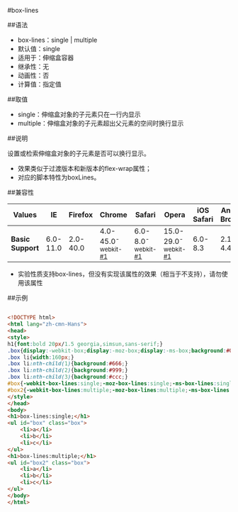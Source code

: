 #box-lines

##语法

- box-lines：single | multiple
- 默认值：single
- 适用于：伸缩盒容器
- 继承性：无
- 动画性：否
- 计算值：指定值


##取值

- single：伸缩盒对象的子元素只在一行内显示
- multiple：伸缩盒对象的子元素超出父元素的空间时换行显示


##说明

设置或检索伸缩盒对象的子元素是否可以换行显示。

- 效果类似于过渡版本和新版本的flex-wrap属性；
- 对应的脚本特性为boxLines。


##兼容性


<table class="compatible">
<thead>
	<tr>
		<th>Values</th>
		<th>IE</th>
		<th>Firefox</th>
		<th>Chrome</th>
		<th>Safari</th>
		<th>Opera</th>
		<th>iOS Safari</th>
		<th>Android Browser</th>
		<th>Android Chrome</th>
	</tr>
</thead>
<tbody>
	<tr>
		<td><strong>Basic Support</strong></td>
		<td class="unsupport">6.0-11.0</td>
		<td class="unsupport">2.0-40.0</td>
		<td class="unsupport">4.0-45.0<sup class="fix">-webkit-</sup><sup><a href="#support1">#1</a></sup></td>
		<td class="unsupport">6.0-8.0<sup class="fix">-webkit-</sup><sup><a href="#support1">#1</a></sup></td>
		<td class="unsupport">15.0-29.0<sup class="fix">-webkit-</sup><sup><a href="#support1">#1</a></sup></td>
		<td class="unsupport">6.0-8.3</td>
		<td class="unsupport">2.1-4.4.4</td>
		<td class="unsupport">18.0-42.0</td>
	</tr>
</tbody>
</table>


- 实验性质支持box-lines，但没有实现该属性的效果（相当于不支持），请勿使用该属性


##示例

```html

<!DOCTYPE html>
<html lang="zh-cmn-Hans">
<head>
<style>
h1{font:bold 20px/1.5 georgia,simsun,sans-serif;}
.box{display:-webkit-box;display:-moz-box;display:-ms-box;background:#000;width:240px;height:100px;margin:0;padding:10px;list-style:none;vertical-align:top;}
.box li{width:160px;}
.box li:nth-child(1){background:#666;}
.box li:nth-child(2){background:#999;}
.box li:nth-child(3){background:#ccc;}
#box{-webkit-box-lines:single;-moz-box-lines:single;-ms-box-lines:single;}
#box2{-webkit-box-lines:multiple;-moz-box-lines:multiple;-ms-box-lines:multiple;}
</style>
</head>
<body>
<h1>box-lines:single;</h1>
<ul id="box" class="box">
	<li>a</li>
	<li>b</li>
	<li>c</li>
</ul>
<h1>box-lines:multiple;</h1>
<ul id="box2" class="box">
	<li>a</li>
	<li>b</li>
	<li>c</li>
</ul>
</body>
</html>

```

